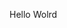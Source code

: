 Hello Wolrd



















































































































































































































































































































































































































































































































































































































































































































































































































































































































































































































































































































































































































































































































































































































































































































































































































































































































































































































































































































































































































































































































































































































































































































































































































































































































































































































































































































































































































































































































































































































































































































































































































































































































































































































































































































































































